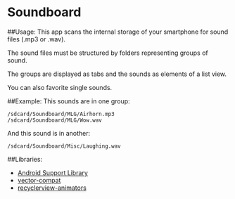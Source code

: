 # Soundboard
##Usage:
This app scans the internal storage of your smartphone for sound files (.mp3 or .wav).

The sound files must be structured by folders representing groups of sound.

The groups are displayed as tabs and the sounds as elements of a list view.

You can also favorite single sounds.

##Example:
This sounds are in one group:
```
/sdcard/Soundboard/MLG/Airhorn.mp3
/sdcard/Soundboard/MLG/Wow.wav
```

And this sound is in another:
```
/sdcard/Soundboard/Misc/Laughing.wav
```

##Libraries:
* [Android Support Library](http://developer.android.com/tools/support-library/index.html)
* [vector-compat](https://github.com/wnafee/vector-compat)
* [recyclerview-animators](https://github.com/wasabeef/recyclerview-animators)
